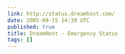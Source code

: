 ```yaml
---
link: http://status.dreamhost.com/
date: 2005-09-15 14:39 UTC
published: true
title: DreamHost - Emergency Status
tags: []
---
```



